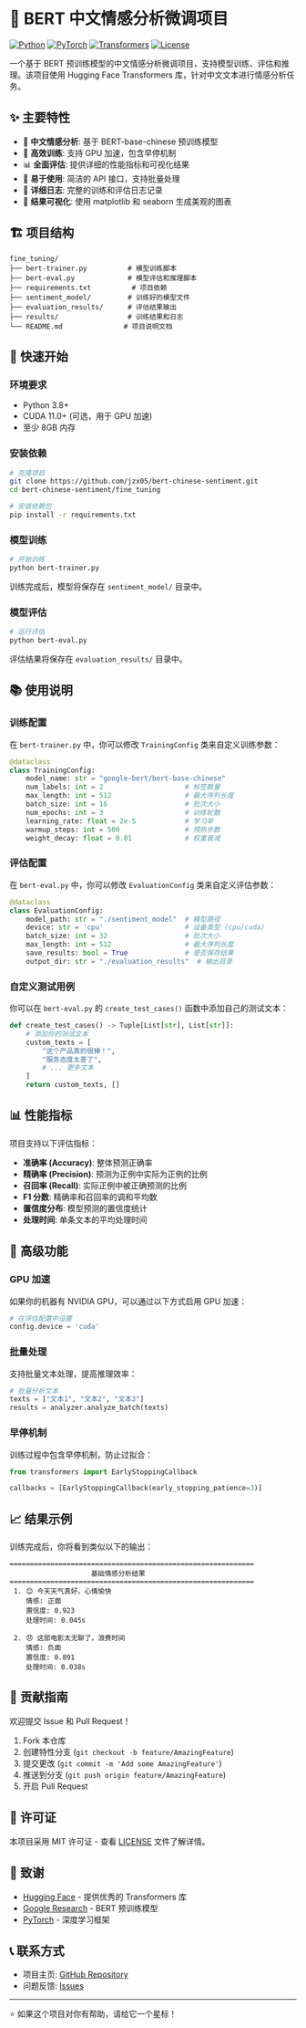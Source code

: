 # 🚀 BERT 中文情感分析微调项目

[![Python](https://img.shields.io/badge/Python-3.8+-blue.svg)](https://www.python.org/downloads/)
[![PyTorch](https://img.shields.io/badge/PyTorch-2.7.1+-red.svg)](https://pytorch.org/)
[![Transformers](https://img.shields.io/badge/Transformers-4.35.2+-green.svg)](https://huggingface.co/transformers/)
[![License](https://img.shields.io/badge/License-MIT-yellow.svg)](LICENSE)

一个基于 BERT 预训练模型的中文情感分析微调项目，支持模型训练、评估和推理。该项目使用 Hugging Face Transformers 库，针对中文文本进行情感分析任务。

## ✨ 主要特性

- 🎯 **中文情感分析**: 基于 BERT-base-chinese 预训练模型
- 🚀 **高效训练**: 支持 GPU 加速，包含早停机制
- 📊 **全面评估**: 提供详细的性能指标和可视化结果
- 🔧 **易于使用**: 简洁的 API 接口，支持批量处理
- 📝 **详细日志**: 完整的训练和评估日志记录
- 🎨 **结果可视化**: 使用 matplotlib 和 seaborn 生成美观的图表

## 🏗️ 项目结构

```
fine_tuning/
├── bert-trainer.py          # 模型训练脚本
├── bert-eval.py             # 模型评估和推理脚本
├── requirements.txt          # 项目依赖
├── sentiment_model/         # 训练好的模型文件
├── evaluation_results/      # 评估结果输出
├── results/                 # 训练结果和日志
└── README.md               # 项目说明文档
```

## 🚀 快速开始

### 环境要求

- Python 3.8+
- CUDA 11.0+ (可选，用于 GPU 加速)
- 至少 8GB 内存

### 安装依赖

```bash
# 克隆项目
git clone https://github.com/jzx05/bert-chinese-sentiment.git
cd bert-chinese-sentiment/fine_tuning

# 安装依赖包
pip install -r requirements.txt
```

### 模型训练

```bash
# 开始训练
python bert-trainer.py
```

训练完成后，模型将保存在 `sentiment_model/` 目录中。

### 模型评估

```bash
# 运行评估
python bert-eval.py
```

评估结果将保存在 `evaluation_results/` 目录中。

## 📚 使用说明

### 训练配置

在 `bert-trainer.py` 中，你可以修改 `TrainingConfig` 类来自定义训练参数：

```python
@dataclass
class TrainingConfig:
    model_name: str = "google-bert/bert-base-chinese"
    num_labels: int = 2                    # 标签数量
    max_length: int = 512                  # 最大序列长度
    batch_size: int = 16                   # 批次大小
    num_epochs: int = 3                    # 训练轮数
    learning_rate: float = 2e-5            # 学习率
    warmup_steps: int = 500                # 预热步数
    weight_decay: float = 0.01             # 权重衰减
```

### 评估配置

在 `bert-eval.py` 中，你可以修改 `EvaluationConfig` 类来自定义评估参数：

```python
@dataclass
class EvaluationConfig:
    model_path: str = "./sentiment_model"  # 模型路径
    device: str = 'cpu'                    # 设备类型 (cpu/cuda)
    batch_size: int = 32                   # 批次大小
    max_length: int = 512                  # 最大序列长度
    save_results: bool = True              # 是否保存结果
    output_dir: str = "./evaluation_results"  # 输出目录
```

### 自定义测试用例

你可以在 `bert-eval.py` 的 `create_test_cases()` 函数中添加自己的测试文本：

```python
def create_test_cases() -> Tuple[List[str], List[str]]:
    # 添加你的测试文本
    custom_texts = [
        "这个产品真的很棒！",
        "服务态度太差了",
        # ... 更多文本
    ]
    return custom_texts, []
```

## 📊 性能指标

项目支持以下评估指标：

- **准确率 (Accuracy)**: 整体预测正确率
- **精确率 (Precision)**: 预测为正例中实际为正例的比例
- **召回率 (Recall)**: 实际正例中被正确预测的比例
- **F1 分数**: 精确率和召回率的调和平均数
- **置信度分布**: 模型预测的置信度统计
- **处理时间**: 单条文本的平均处理时间

## 🔧 高级功能

### GPU 加速

如果你的机器有 NVIDIA GPU，可以通过以下方式启用 GPU 加速：

```python
# 在评估配置中设置
config.device = 'cuda'
```

### 批量处理

支持批量文本处理，提高推理效率：

```python
# 批量分析文本
texts = ["文本1", "文本2", "文本3"]
results = analyzer.analyze_batch(texts)
```

### 早停机制

训练过程中包含早停机制，防止过拟合：

```python
from transformers import EarlyStoppingCallback

callbacks = [EarlyStoppingCallback(early_stopping_patience=3)]
```

## 📈 结果示例

训练完成后，你将看到类似以下的输出：

```
============================================================
                    基础情感分析结果
============================================================
 1. 😊 今天天气真好，心情愉快
    情感: 正面
    置信度: 0.923
    处理时间: 0.045s

 2. 😞 这部电影太无聊了，浪费时间
    情感: 负面
    置信度: 0.891
    处理时间: 0.038s
```

## 🤝 贡献指南

欢迎提交 Issue 和 Pull Request！

1. Fork 本仓库
2. 创建特性分支 (`git checkout -b feature/AmazingFeature`)
3. 提交更改 (`git commit -m 'Add some AmazingFeature'`)
4. 推送到分支 (`git push origin feature/AmazingFeature`)
5. 开启 Pull Request

## 📄 许可证

本项目采用 MIT 许可证 - 查看 [LICENSE](LICENSE) 文件了解详情。

## 🙏 致谢

- [Hugging Face](https://huggingface.co/) - 提供优秀的 Transformers 库
- [Google Research](https://research.google/) - BERT 预训练模型
- [PyTorch](https://pytorch.org/) - 深度学习框架

## 📞 联系方式

- 项目主页: [GitHub Repository](https://github.com/jzx05/bert-chinese-sentiment)
- 问题反馈: [Issues](https://github.com/jzx05/bert-chinese-sentiment/issues)

---

⭐ 如果这个项目对你有帮助，请给它一个星标！
